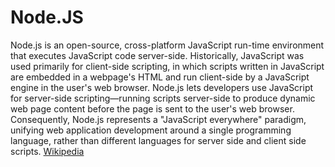 # Node.JS
Node.js is an open-source, cross-platform JavaScript run-time environment that executes JavaScript code server-side. Historically, 
JavaScript was used primarily for client-side scripting, in which scripts written in JavaScript are embedded in a webpage's HTML 
and run client-side by a JavaScript engine in the user's web browser. Node.js lets developers use JavaScript for server-side 
scripting—running scripts server-side to produce dynamic web page content before the page is sent to the user's web browser. 
Consequently, Node.js represents a "JavaScript everywhere" paradigm, unifying web application development around a single 
programming language, rather than different languages for server side and client side scripts.
[Wikipedia](https://en.wikipedia.org/wiki/Node.js)
